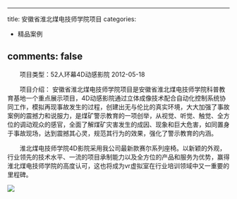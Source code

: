 
---
title: 安徽省淮北煤电技师学院项目
categories:
- 精品案例

comments: false
---

　　项目类型：52人环幕4D动感影院
    2012-05-18

  　　项目介绍： 安徽省淮北煤电技师学院项目是安徽省淮北煤电技师学院科普教育基地一个重点展示项目，4D动感影院通过立体成像技术配合自动化控制系统协同工作，模拟再现事故发生的过程，创建出无与伦比的真实环境，大大加强了事故案例的震撼力和说服力，是煤矿警示教育的一项创举，从视觉、听觉、触觉、全方位的调动观众的感官，全面了解煤矿灾害发生的成因、现象和巨大危害，如同置身于事故现场，达到震撼其心灵，规范其行为的效果，强化了警示教育的内涵。

  　　淮北煤电技师学院4D影院采用我公司最新款赛尔系列座椅。以新颖的外观，行业领先的技术水平、一流的项目承制能力以及全方位的产品和服务为优势，赢得淮北煤电技师学院的高度认可，这也将成为vr虚拟室在行业培训领域中又一重要的里程碑。


<img src="/css/images/anli/info10.jpg">

